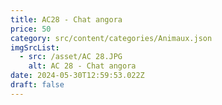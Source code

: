```yaml
---
title: AC28 - Chat angora
price: 50
category: src/content/categories/Animaux.json
imgSrcList:
  - src: /asset/AC 28.JPG
    alt: AC 28 - Chat angora
date: 2024-05-30T12:59:53.022Z
draft: false
---
```


